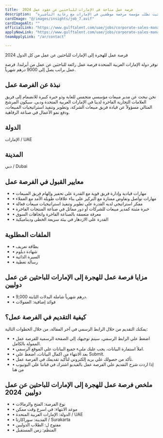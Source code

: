 ```yaml
---
title:  فرصة عمل متاحة في الإمارات للباحثين عن عقود عمل 2024 
description:  "فرصة ذهبية للباحثين عن عمل في الإمارات حيث تطلب مؤسسة مرخصة موظفين في الإمارات مع رعاية التأشيرة." 
cardImage: "@/images/insights/job_7.avif" 
cardImageAlt: "" 
officialLink: "https://www.gulftalent.com/uae/jobs/corporate-sales-manager-401771" 
applyNowLink: "https://www.gulftalent.com/uae/jobs/corporate-sales-manager-401771" 
teamApplyLink: "/ar/contact"

---
```


فرصة عمل للهجرة إلى الإمارات للباحثين عن عمل من كل الدول 2024

توفر دولة الإمارات العربية المتحدة فرصة عمل رائعة للباحثين عن عمل من أيرلندا. فرصة عمل براتب يصل إلى 9000 درهم شهرياً.

## نبذة عن الفرصة عمل

نحن نبحث عن مدير مبيعات مؤسسي متحمس للغاية وذو خبرة كبيرة للانضمام إلى فريق العلامات التجارية الفاخرة لدينا في الإمارات العربية المتحدة ودبي. سيكون المرشح المثالي مسؤولاً عن قيادة فريق مبيعات الشركة، وتطوير وتنفيذ استراتيجيات المبيعات، ودفع نمو الأعمال في صناعة الرفاهية.

## الدولة

الإمارات / UAE

## المدينة

دبي / Dubai

## معايير القبول في الفرصة عمل

- • مهارات قيادية وإدارة فريق قوية مع القدرة على تحفيز وإلهام فريق المبيعات
- • مهارات تواصل وتفاوض ممتازة مع التركيز على بناء علاقات طويلة الأمد مع العملاء
- • مفكر استراتيجي لديه القدرة على تطوير وتنفيذ استراتيجيات مبيعات فعالة
- • خبرة مثبتة كمدير مبيعات للشركات أو دور مماثل في صناعة المنتجات الفاخرة
- • معرفة متعمقة بالصناعة الفاخرة واتجاهات السوق
- • القدرة على الازدهار في بيئة سريعة الخطى وديناميكية

## الملفات المطلوبة

- • بطاقة تعريف
- • شهادة دبلوم
- • السيرة الذاتية
- • رسالة تغطية

## مزايا فرصة عمل للهجرة إلى الإمارات للباحثين عن عمل دوليين

- • 9,000 درهم شهرياً شاملة البدلات الثابتة.
- • فوائد إضافية: العمولات

## كيفية التقديم في الفرصة عمل؟

يمكنك التقديم من خلال الرابط الرسمي في آخر المقالة، من خلال الخطوات التالية:

- • اضغط علي الرابط الرسمي، سيتم توجيهك إلي الصفحة الرسمية للفرصة عمل الممولة بالكامل.
- • املأ استمارة البيانات، يجب عليك مليء جميع البيانات علي الموقع الرسمي.
- • بعد الانتهاء من اكمال البيانات، اضغط علي Submit.
- • تأكد من حصولك علي بريد إلكتروني لتأكيد تقديمك في الفرصة عمل.
- • إذا اردت شرح التقديم علي الفرصة عمل بالفيديو اشترك في قناتنا علي اليوتيوب من هنا

## ملخص فرصة عمل للهجرة إلى الإمارات للباحثين عن عمل دوليين  2024

- • نوع الفرصة: المنح والزمالات
- • موعد الانتهاء: في اسرع وقت ممكن
- • الدولة: الإمارات العربية المتحدة / UAE
- • المدينة: سوراكارتا / Surakarta
- • مفتوح ل: الطلاب الدوليين
- • المنظم: زمن المستقبل

